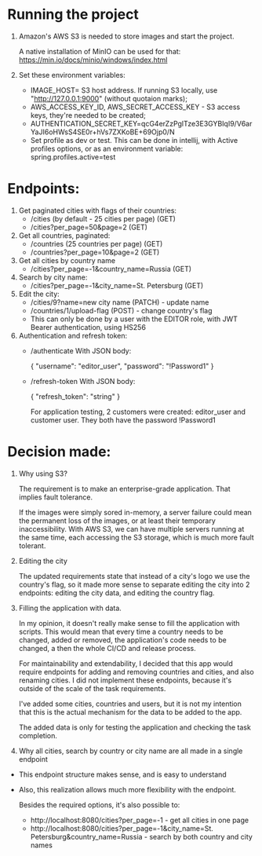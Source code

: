 # Running the project
1) Amazon's AWS S3 is needed to store images and start the project.

   A native installation of MinIO can be used for that: https://min.io/docs/minio/windows/index.html

2) Set these environment variables:
   * IMAGE_HOST= S3 host address. If running S3 locally, use "http://127.0.0.1:9000" (without quotaion marks);
   * AWS_ACCESS_KEY_ID, AWS_SECRET_ACCESS_KEY - S3 access keys, they're needed to be created;
   * AUTHENTICATION_SECRET_KEY=qcG4erZzPglTze3E3GYBIqI9/V6arYaJI6oHWsS4SE0r+hVs7ZXKoBE+69Ojp0/N
   * Set profile as dev or test. This can be done in intellij, with Active profiles options, or as an environment variable: spring.profiles.active=test
  
# Endpoints:
1) Get paginated cities with flags of their countries:
   * /cities (by default - 25 cities per page) (GET)
   * /cities?per_page=50&page=2 (GET)
2) Get all countries, paginated:
   * /countries (25 countries per page) (GET)
   * /countries?per_page=10&page=2 (GET)
3) Get all cities by country name
   * /cities?per_page=-1&country_name=Russia (GET)
4) Search by city name:
    * /cities?per_page=-1&city_name=St. Petersburg (GET)
5) Edit the city:
    * /cities/9?name=new city name (PATCH) - update name
    * /countries/1/upload-flag (POST) - change country's flag
    * This can only be done by a user with the EDITOR role, with JWT Bearer authentication, using HS256
6) Authentication and refresh token:
    * /authenticate
      With JSON body:

      {
        "username": "editor_user",
        "password": "!Password1"
      }

    * /refresh-token
      With JSON body:

      {
        "refresh_token": "string"
      }

      For application testing, 2 customers were created: editor_user and customer user. They both have the password !Password1

# Decision made:
1) Why using S3?

   The requirement is to make an enterprise-grade application. That implies fault tolerance.

   If the images were simply sored in-memory, a server failure could mean the permanent loss of the images, or at least their temporary inaccessibility.
   With AWS S3, we can have multiple servers running at the same time, each accessing the S3 storage, which is much more fault tolerant.

2) Editing the city

   The updated requirements state that instead of a city's logo we use the country's flag, so it made more sense to separate editing the city into 2 endpoints:
   editing the city data, and editing the country flag.

3) Filling the application with data.

   In my opinion, it doesn't really make sense to fill the application with scripts. This would mean that every time a country needs to be changed, added or removed,
   the application's code needs to be changed, a then the whole CI/CD and release process.

   For maintainability and extendability, I decided that this app would require endpoints for adding and removing countries and cities, and also renaming cities.
   I did not implement these endpoints, because it's outside of the scale of the task requirements.

   I've added some cities, countries and users, but it is not my intention that this is the actual mechanism for the data to be added to the app.

   The added data is only for testing the application and checking the task completion.

4) Why all cities, search by country or city name are all made in a single endpoint
  * This endpoint structure makes sense, and is easy to understand
  * Also, this realization allows much more flexibility with the endpoint.

    Besides the required options, it's also possible to:
    * http://localhost:8080/cities?per_page=-1 - get all cities in one page
    * http://localhost:8080/cities?per_page=-1&city_name=St. Petersburg&country_name=Russia - search by both country and city names
